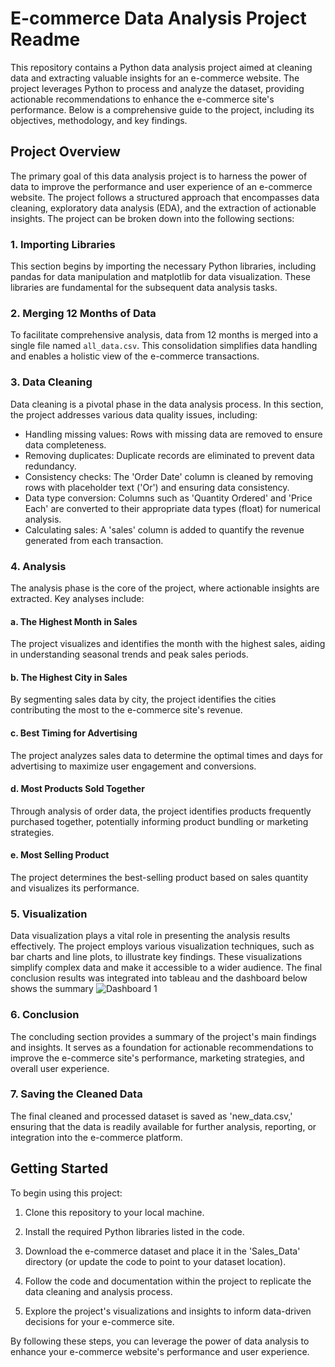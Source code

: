 # E-commerce Data Analysis Project Readme

This repository contains a Python data analysis project aimed at cleaning data and extracting valuable insights for an e-commerce website. The project leverages Python to process and analyze the dataset, providing actionable recommendations to enhance the e-commerce site's performance. Below is a comprehensive guide to the project, including its objectives, methodology, and key findings.

## Project Overview

The primary goal of this data analysis project is to harness the power of data to improve the performance and user experience of an e-commerce website. The project follows a structured approach that encompasses data cleaning, exploratory data analysis (EDA), and the extraction of actionable insights. The project can be broken down into the following sections:

### 1. Importing Libraries

This section begins by importing the necessary Python libraries, including pandas for data manipulation and matplotlib for data visualization. These libraries are fundamental for the subsequent data analysis tasks.

### 2. Merging 12 Months of Data

To facilitate comprehensive analysis, data from 12 months is merged into a single file named `all_data.csv`. This consolidation simplifies data handling and enables a holistic view of the e-commerce transactions.

### 3. Data Cleaning

Data cleaning is a pivotal phase in the data analysis process. In this section, the project addresses various data quality issues, including:
- Handling missing values: Rows with missing data are removed to ensure data completeness.
- Removing duplicates: Duplicate records are eliminated to prevent data redundancy.
- Consistency checks: The 'Order Date' column is cleaned by removing rows with placeholder text ('Or') and ensuring data consistency.
- Data type conversion: Columns such as 'Quantity Ordered' and 'Price Each' are converted to their appropriate data types (float) for numerical analysis.
- Calculating sales: A 'sales' column is added to quantify the revenue generated from each transaction.

### 4. Analysis

The analysis phase is the core of the project, where actionable insights are extracted. Key analyses include:

#### a. The Highest Month in Sales

The project visualizes and identifies the month with the highest sales, aiding in understanding seasonal trends and peak sales periods.

#### b. The Highest City in Sales

By segmenting sales data by city, the project identifies the cities contributing the most to the e-commerce site's revenue.

#### c. Best Timing for Advertising

The project analyzes sales data to determine the optimal times and days for advertising to maximize user engagement and conversions.

#### d. Most Products Sold Together

Through analysis of order data, the project identifies products frequently purchased together, potentially informing product bundling or marketing strategies.

#### e. Most Selling Product

The project determines the best-selling product based on sales quantity and visualizes its performance.

### 5. Visualization

Data visualization plays a vital role in presenting the analysis results effectively. The project employs various visualization techniques, such as bar charts and line plots, to illustrate key findings. These visualizations simplify complex data and make it accessible to a wider audience. The final conclusion results was integrated into tableau and the dashboard below shows the summary
![Dashboard 1](https://github.com/oanas748/DATA_ANALYTICS_E-COMMERCE/assets/126720570/4ed89cdd-a1ff-4881-8363-65c554838179)


### 6. Conclusion

The concluding section provides a summary of the project's main findings and insights. It serves as a foundation for actionable recommendations to improve the e-commerce site's performance, marketing strategies, and overall user experience.

### 7. Saving the Cleaned Data

The final cleaned and processed dataset is saved as 'new_data.csv,' ensuring that the data is readily available for further analysis, reporting, or integration into the e-commerce platform.

## Getting Started

To begin using this project:

1. Clone this repository to your local machine.

2. Install the required Python libraries listed in the code.

3. Download the e-commerce dataset and place it in the 'Sales_Data' directory (or update the code to point to your dataset location).

4. Follow the code and documentation within the project to replicate the data cleaning and analysis process.

5. Explore the project's visualizations and insights to inform data-driven decisions for your e-commerce site.

By following these steps, you can leverage the power of data analysis to enhance your e-commerce website's performance and user experience.
